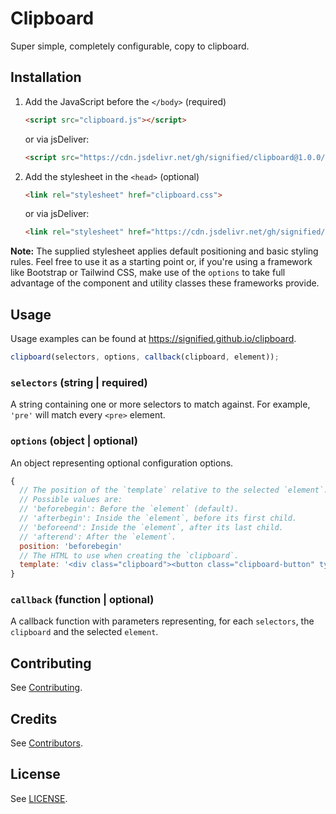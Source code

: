 # Clipboard

Super simple, completely configurable, copy to clipboard.

## Installation

1. Add the JavaScript before the `</body>` (required)

    ```html
    <script src="clipboard.js"></script>
    ```

    or via jsDeliver:

    ```html
    <script src="https://cdn.jsdelivr.net/gh/signified/clipboard@1.0.0/clipboard.min.js"></script>
    ```

1. Add the stylesheet in the `<head>` (optional)

    ```html
    <link rel="stylesheet" href="clipboard.css">
    ```

    or via jsDeliver:

    ```html
    <link rel="stylesheet" href="https://cdn.jsdelivr.net/gh/signified/clipboard@1.0.0/clipboard.min.css">
    ```

**Note:** The supplied stylesheet applies default positioning and basic styling rules. Feel free to use it as a starting point or, if you're using a framework like Bootstrap or Tailwind CSS, make use of the `options` to take full advantage of the component and utility classes these frameworks provide.

## Usage

Usage examples can be found at https://signified.github.io/clipboard.

```javascript
clipboard(selectors, options, callback(clipboard, element));
```

### `selectors` (string | required)

A string containing one or more selectors to match against. For example, `'pre'` will match every `<pre>` element.

### `options` (object | optional)

An object representing optional configuration options.

```javascript
{
  // The position of the `template` relative to the selected `element`.
  // Possible values are:
  // 'beforebegin': Before the `element` (default).
  // 'afterbegin': Inside the `element`, before its first child.
  // 'beforeend': Inside the `element`, after its last child.
  // 'afterend': After the `element`.
  position: 'beforebegin'
  // The HTML to use when creating the `clipboard`.
  template: '<div class="clipboard"><button class="clipboard-button" type="button">Copy</button></div>'
}
```

### `callback` (function | optional)

A callback function with parameters representing, for each `selectors`, the `clipboard` and the selected `element`.

## Contributing

See [Contributing](https://github.com/signified/.github/blob/main/CONTRIBUTING.md).

## Credits

See [Contributors](https://github.com/signified/clipboard/graphs/contributors).

## License

See [LICENSE](LICENSE).
